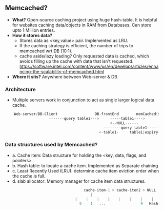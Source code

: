## Memcached?
- **What?** Open-source caching project using huge hash-table. It is helpful for websites caching data/objects in RAM from Databases. Can store upto 1 Million entries.
- **How it stores data?**
  - Stores data as <key,value> pair. Implemented as LRU. 
  - If the caching strategy is efficient, the number of trips to memcached wrt DB (10:1).  
  - cache aside/lazy loading? Only requested data is cached, which avoids filling up the cache with data that isn't requested.     https://software.intel.com/content/www/us/en/develop/articles/enhancing-the-scalability-of-memcached.html
- **Where it sits?** Anywhere between Web-server & DB.

### Architecture 
- Multiple servers work in conjunction to act as single larger logical data cache. 
```c
    Web-server/DB-Client                 DB-frontEnd        memCached(servers)    DB
                    -------query table1--->     -----table1---->
                                                <--NULL------
                                             --------query table1----------------->
                                           <-table1-     table1|expiry-time  <-table1-
```                                                                                    

### Data structures used by Memcached?
- a. Cache item: Data structure for holding the <key, data, flags, and pointers>
- b. Hash table: to locate a cache item. Implemented as Separate chaining
- c. Least Recently Used (LRU): determine cache item eviction order when the cache is full.
- d. slab allocator: Memory manager for cache item data structures.
```c
                                    cache-item-1 > cache-iten2 > NULL
                                       |
                                |    |    |    |    |    |    |    |
                                  0    1   ...                9   Hash-table
```                                  
